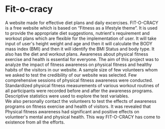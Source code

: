 # Fit-o-cracy
A website made for effective diet plans and daily excercises. 
FIT-O-CRACY is a free website which is based on “Fitness as a lifestyle theme”.
It is used to provide the appropriate diet suggestions, nutrient's requirement and workout plans which are flexible for the implementation of user. 
It will take input of user's height weight and age and then it will calculate the BODY mass index (BMI) and then it will identify the BMI Status and body type.
It also has the diet and workout plans.
Awareness about physical fitness exercise and health is essential for everyone. 
The aim of this project was to analyze the impact of fitness awareness on physical fitness and healthy habits of the visitors in our website. 
A sample size of few volunteers whom we asked to test the credibility of our website was selected. 
Few comprehensive sessions of physical fitness awareness were conducted. 
Standardized physical fitness measurements of various workout routines of all participants were recorded before and after the awareness programs. 
Descriptive statistics were used to explore the test variables.  
We also personally contact the volunteers to test the effects of awareness programs on fitness exercise and health of visitors.
It was revealed that Physical fitness awareness had significant and positive effects on volunteer's mental and physical health.
This way FIT-O-CRACY has come to existence from all the efforts.

